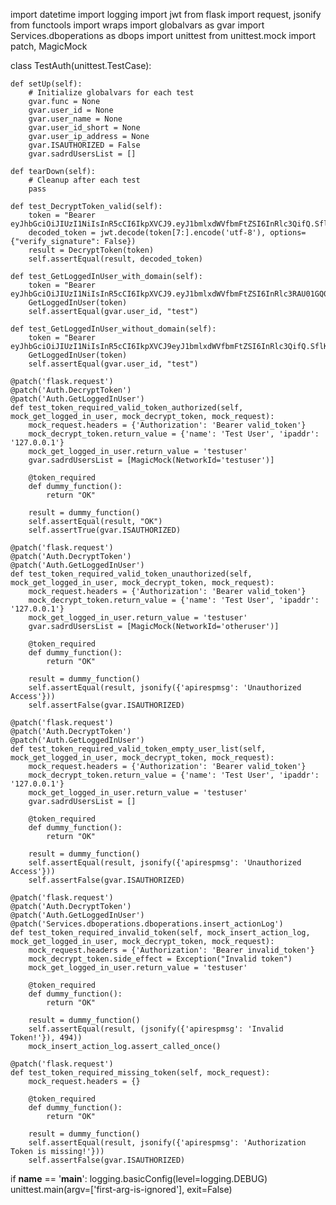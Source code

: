 import datetime
import logging
import jwt
from flask import request, jsonify
from functools import wraps
import globalvars as gvar
import Services.dboperations as dbops
import unittest
from unittest.mock import patch, MagicMock

class TestAuth(unittest.TestCase):

    def setUp(self):
        # Initialize globalvars for each test
        gvar.func = None
        gvar.user_id = None
        gvar.user_name = None
        gvar.user_id_short = None
        gvar.user_ip_address = None
        gvar.ISAUTHORIZED = False
        gvar.sadrdUsersList = []

    def tearDown(self):
        # Cleanup after each test
        pass

    def test_DecryptToken_valid(self):
        token = "Bearer eyJhbGciOiJIUzI1NiIsInR5cCI6IkpXVCJ9.eyJ1bmlxdWVfbmFtZSI6InRlc3QifQ.SflKxwRJSMeKKF2QT4fwpMeJf36POk6yJV_adQssw5c"
        decoded_token = jwt.decode(token[7:].encode('utf-8'), options={"verify_signature": False})
        result = DecryptToken(token)
        self.assertEqual(result, decoded_token)

    def test_GetLoggedInUser_with_domain(self):
        token = "Bearer eyJhbGciOiJIUzI1NiIsInR5cCI6IkpXVCJ9.eyJ1bmlxdWVfbmFtZSI6InRlc3RAU01GQ0dELkNPTSJ9.SflKxwRJSMeKKF2QT4fwpMeJf36POk6yJV_adQssw5c"
        GetLoggedInUser(token)
        self.assertEqual(gvar.user_id, "test")

    def test_GetLoggedInUser_without_domain(self):
        token = "Bearer eyJhbGciOiJIUzI1NiIsInR5cCI6IkpXVCJ9eyJ1bmlxdWVfbmFtZSI6InRlc3QifQ.SflKxwRJSMeKKF2QT4fwpMeJf36POk6yJV_adQssw5c"
        GetLoggedInUser(token)
        self.assertEqual(gvar.user_id, "test")

    @patch('flask.request')
    @patch('Auth.DecryptToken')
    @patch('Auth.GetLoggedInUser')
    def test_token_required_valid_token_authorized(self, mock_get_logged_in_user, mock_decrypt_token, mock_request):
        mock_request.headers = {'Authorization': 'Bearer valid_token'}
        mock_decrypt_token.return_value = {'name': 'Test User', 'ipaddr': '127.0.0.1'}
        mock_get_logged_in_user.return_value = 'testuser'
        gvar.sadrdUsersList = [MagicMock(NetworkId='testuser')]

        @token_required
        def dummy_function():
            return "OK"

        result = dummy_function()
        self.assertEqual(result, "OK")
        self.assertTrue(gvar.ISAUTHORIZED)

    @patch('flask.request')
    @patch('Auth.DecryptToken')
    @patch('Auth.GetLoggedInUser')
    def test_token_required_valid_token_unauthorized(self, mock_get_logged_in_user, mock_decrypt_token, mock_request):
        mock_request.headers = {'Authorization': 'Bearer valid_token'}
        mock_decrypt_token.return_value = {'name': 'Test User', 'ipaddr': '127.0.0.1'}
        mock_get_logged_in_user.return_value = 'testuser'
        gvar.sadrdUsersList = [MagicMock(NetworkId='otheruser')]

        @token_required
        def dummy_function():
            return "OK"

        result = dummy_function()
        self.assertEqual(result, jsonify({'apirespmsg': 'Unauthorized Access'}))
        self.assertFalse(gvar.ISAUTHORIZED)

    @patch('flask.request')
    @patch('Auth.DecryptToken')
    @patch('Auth.GetLoggedInUser')
    def test_token_required_valid_token_empty_user_list(self, mock_get_logged_in_user, mock_decrypt_token, mock_request):
        mock_request.headers = {'Authorization': 'Bearer valid_token'}
        mock_decrypt_token.return_value = {'name': 'Test User', 'ipaddr': '127.0.0.1'}
        mock_get_logged_in_user.return_value = 'testuser'
        gvar.sadrdUsersList = []

        @token_required
        def dummy_function():
            return "OK"

        result = dummy_function()
        self.assertEqual(result, jsonify({'apirespmsg': 'Unauthorized Access'}))
        self.assertFalse(gvar.ISAUTHORIZED)

    @patch('flask.request')
    @patch('Auth.DecryptToken')
    @patch('Auth.GetLoggedInUser')
    @patch('Services.dboperations.dboperations.insert_actionLog')
    def test_token_required_invalid_token(self, mock_insert_action_log, mock_get_logged_in_user, mock_decrypt_token, mock_request):
        mock_request.headers = {'Authorization': 'Bearer invalid_token'}
        mock_decrypt_token.side_effect = Exception("Invalid token")
        mock_get_logged_in_user.return_value = 'testuser'

        @token_required
        def dummy_function():
            return "OK"

        result = dummy_function()
        self.assertEqual(result, (jsonify({'apirespmsg': 'Invalid Token!'}), 494))
        mock_insert_action_log.assert_called_once()

    @patch('flask.request')
    def test_token_required_missing_token(self, mock_request):
        mock_request.headers = {}

        @token_required
        def dummy_function():
            return "OK"

        result = dummy_function()
        self.assertEqual(result, jsonify({'apirespmsg': 'Authorization Token is missing!'}))
        self.assertFalse(gvar.ISAUTHORIZED)

if __name__ == '__main__':
    logging.basicConfig(level=logging.DEBUG)
    unittest.main(argv=['first-arg-is-ignored'], exit=False)
